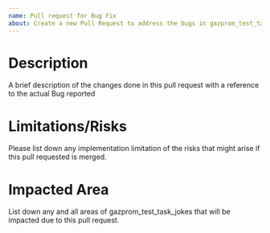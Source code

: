 ```yaml
---
name: Pull request for Bug Fix
about: Create a new Pull Request to address the bugs in gazprom_test_task_jokes
---
```


# Description
A brief description of the changes done in this pull request with a reference to the
actual Bug reported

# Limitations/Risks
Please list down any implementation limitation of the risks that might arise if this
pull requested is merged.

# Impacted Area
List down any and all areas of gazprom_test_task_jokes that will be impacted due to
this pull request.
